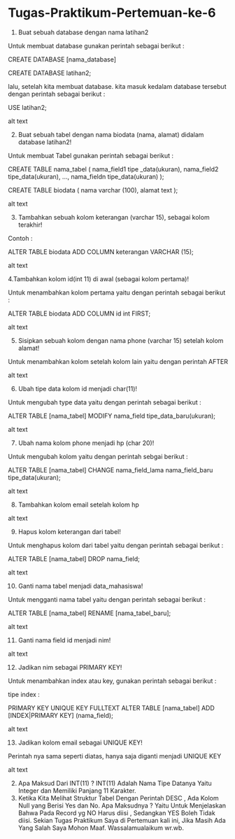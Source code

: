 # Tugas-Praktikum-Pertemuan-ke-6
1. Buat sebuah database dengan nama latihan2

Untuk membuat database gunakan perintah sebagai berikut :

CREATE DATABASE [nama_database]

CREATE DATABASE latihan2;

lalu, setelah kita membuat database. kita masuk kedalam database tersebut dengan perintah sebagai berikut :

USE latihan2;

alt text

2. Buat sebuah tabel dengan nama biodata (nama, alamat) didalam database latihan2!

Untuk membuat Tabel gunakan perintah sebagai berikut :

CREATE TABLE nama_tabel ( nama_field1 tipe _data(ukuran), nama_field2 tipe_data(ukuran), ..., nama_fieldn tipe_data(ukuran) );

CREATE TABLE biodata ( nama varchar (100), alamat text );

alt text

3. Tambahkan sebuah kolom keterangan (varchar 15), sebagai kolom terakhir!

Contoh :

ALTER TABLE biodata ADD COLUMN keterangan VARCHAR (15);

alt text

4.Tambahkan kolom id(int 11) di awal (sebagai kolom pertama)!

Untuk menambahkan kolom pertama yaitu dengan perintah sebagai berikut :

ALTER TABLE biodata ADD COLUMN id int FIRST; 

alt text

5. Sisipkan sebuah kolom dengan nama phone (varchar 15) setelah kolom alamat!

Untuk menambahkan kolom setelah kolom lain yaitu dengan perintah AFTER

alt text

6. Ubah tipe data kolom id menjadi char(11)!

Untuk mengubah type data yaitu dengan perintah sebagai berikut :

ALTER TABLE [nama_tabel] MODIFY nama_field tipe_data_baru(ukuran);

alt text

7. Ubah nama kolom phone menjadi hp (char 20)!

Untuk mengubah kolom yaitu dengan perintah sebgai berikut :

ALTER TABLE [nama_tabel] CHANGE nama_field_lama nama_field_baru tipe_data(ukuran);

alt text

8. Tambahkan kolom email setelah kolom hp

alt text

9. Hapus kolom keterangan dari tabel!

Untuk menghapus kolom dari tabel yaitu dengan perintah sebagai berikut :

ALTER TABLE [nama_tabel] DROP nama_field;

alt text

10. Ganti nama tabel menjadi data_mahasiswa!

Untuk mengganti nama tabel yaitu dengan perintah sebagai berikut :

ALTER TABLE [nama_tabel] RENAME [nama_tabel_baru];

alt text

11. Ganti nama field id menjadi nim!

alt text

12. Jadikan nim sebagai PRIMARY KEY!

Untuk menambahkan index atau key, gunakan perintah sebagai berikut :

tipe index :

PRIMARY KEY
UNIQUE KEY
FULLTEXT
ALTER TABLE [nama_tabel] ADD [INDEX|PRIMARY KEY] (nama_field);

alt text

13. Jadikan kolom email sebagai UNIQUE KEY!

Perintah nya sama seperti diatas, hanya saja diganti menjadi UNIQUE KEY

alt text

2. Apa Maksud Dari INT(11) ?
INT(11) Adalah Nama Tipe Datanya Yaitu Integer dan Memiliki Panjang 11 Karakter.
3. Ketika Kita Melihat Struktur Tabel Dengan Perintah DESC , Ada Kolom Null yang Berisi Yes dan No. Apa Maksudnya ?
Yaitu Untuk Menjelaskan Bahwa Pada Record yg NO Harus diisi , Sedangkan YES Boleh Tidak diisi.
Sekian Tugas Praktikum Saya di Pertemuan kali ini, Jika Masih Ada Yang Salah Saya Mohon Maaf.
Wassalamualaikum wr.wb.
